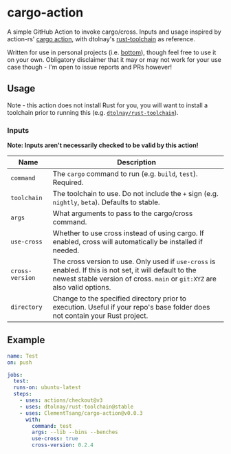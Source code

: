 # cargo-action

A simple GitHub Action to invoke cargo/cross. Inputs and usage inspired by action-rs' [cargo action](https://github.com/actions-rs/cargo),
with dtolnay's [rust-toolchain](https://github.com/dtolnay/rust-toolchain) as reference.

Written for use in personal projects (i.e. [bottom](https://github.com/ClementTsang/bottom)), though feel free to use it on your own. Obligatory disclaimer that it may or may not work for your use case though - I'm open to issue reports and PRs however!

## Usage

Note - this action does not install Rust for you, you will want to install a toolchain prior to running this (e.g. [`dtolnay/rust-toolchain`](https://github.com/dtolnay/rust-toolchain)).

### Inputs

**Note: Inputs aren't necessarily checked to be valid by this action!**

| Name            | Description                                                                                                                                                                           |
| --------------- | ------------------------------------------------------------------------------------------------------------------------------------------------------------------------------------- |
| `command`       | The `cargo` command to run (e.g. `build`, `test`). Required.                                                                                                                          |
| `toolchain`     | The toolchain to use. Do not include the `+` sign (e.g. `nightly`, `beta`). Defaults to stable.                                                                                       |
| `args`          | What arguments to pass to the cargo/cross command.                                                                                                                                    |
| `use-cross`     | Whether to use cross instead of using cargo. If enabled, cross will automatically be installed if needed.                                                                             |
| `cross-version` | The cross version to use. Only used if `use-cross` is enabled. If this is not set, it will default to the newest stable version of cross. `main` or `git:XYZ` are also valid options. |
| `directory`     | Change to the specified directory prior to execution. Useful if your repo's base folder does not contain your Rust project.                                                           |

## Example

```yaml
name: Test
on: push

jobs:
  test:
  runs-on: ubuntu-latest
  steps:
    - uses: actions/checkout@v3
    - uses: dtolnay/rust-toolchain@stable
    - uses: ClementTsang/cargo-action@v0.0.3
      with:
        command: test
        args: --lib --bins --benches
        use-cross: true
        cross-version: 0.2.4
```
